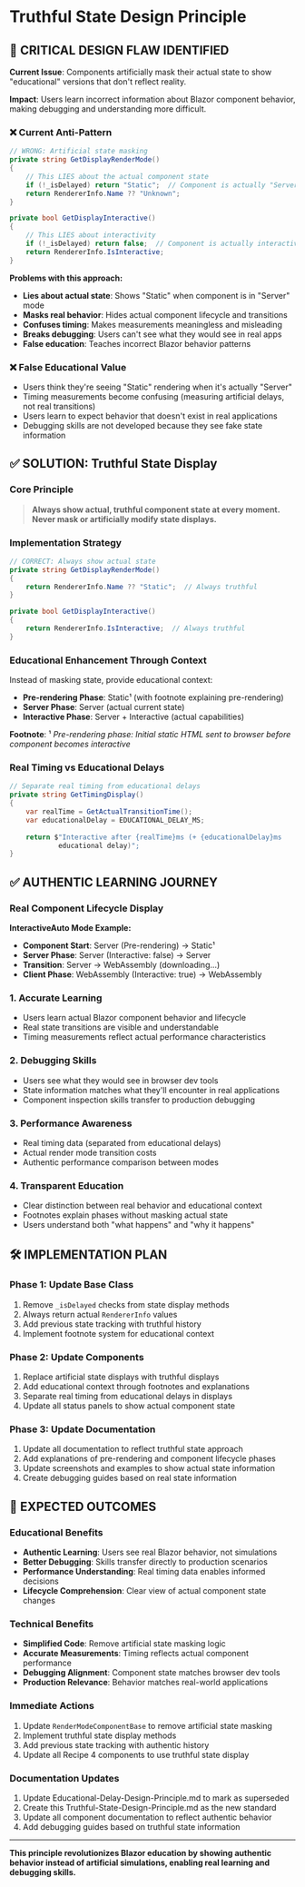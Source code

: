 # Truthful State Design Principle

## 🚨 **CRITICAL DESIGN FLAW IDENTIFIED**

**Current Issue**: Components artificially mask their actual state to show
"educational" versions that don't reflect reality.

**Impact**: Users learn incorrect information about Blazor component behavior,
making debugging and understanding more difficult.

### ❌ **Current Anti-Pattern**

```csharp
// WRONG: Artificial state masking
private string GetDisplayRenderMode()
{
    // This LIES about the actual component state
    if (!_isDelayed) return "Static";  // Component is actually "Server"!
    return RendererInfo.Name ?? "Unknown";
}

private bool GetDisplayInteractive()
{
    // This LIES about interactivity
    if (!_isDelayed) return false;  // Component is actually interactive!
    return RendererInfo.IsInteractive;
}
```

**Problems with this approach:**

- **Lies about actual state**: Shows "Static" when component is in "Server" mode
- **Masks real behavior**: Hides actual component lifecycle and transitions
- **Confuses timing**: Makes measurements meaningless and misleading
- **Breaks debugging**: Users can't see what they would see in real apps
- **False education**: Teaches incorrect Blazor behavior patterns

### ❌ **False Educational Value**

- Users think they're seeing "Static" rendering when it's actually "Server"
- Timing measurements become confusing (measuring artificial delays, not real
  transitions)
- Users learn to expect behavior that doesn't exist in real applications
- Debugging skills are not developed because they see fake state information

## ✅ **SOLUTION: Truthful State Display**

### **Core Principle**

> **Always show actual, truthful component state at every moment. Never mask
> or artificially modify state displays.**

### **Implementation Strategy**

```csharp
// CORRECT: Always show actual state
private string GetDisplayRenderMode()
{
    return RendererInfo.Name ?? "Static";  // Always truthful
}

private bool GetDisplayInteractive()
{
    return RendererInfo.IsInteractive;  // Always truthful
}
```

### **Educational Enhancement Through Context**

Instead of masking state, provide educational context:

- **Pre-rendering Phase**: Static¹ (with footnote explaining pre-rendering)
- **Server Phase**: Server (actual current state)
- **Interactive Phase**: Server + Interactive (actual capabilities)

**Footnote**: ¹ *Pre-rendering phase: Initial static HTML sent to browser
before component becomes interactive*

### **Real Timing vs Educational Delays**

```csharp
// Separate real timing from educational delays
private string GetTimingDisplay()
{
    var realTime = GetActualTransitionTime();
    var educationalDelay = EDUCATIONAL_DELAY_MS;
    
    return $"Interactive after {realTime}ms (+ {educationalDelay}ms
            educational delay)";
}
```

## ✅ **AUTHENTIC LEARNING JOURNEY**

### **Real Component Lifecycle Display**

**InteractiveAuto Mode Example:**

- **Component Start**: Server (Pre-rendering) → Static¹
- **Server Phase**: Server (Interactive: false) → Server
- **Transition**: Server → WebAssembly (downloading...)
- **Client Phase**: WebAssembly (Interactive: true) → WebAssembly

### **1. Accurate Learning**

- Users learn actual Blazor component behavior and lifecycle
- Real state transitions are visible and understandable
- Timing measurements reflect actual performance characteristics

### **2. Debugging Skills**

- Users see what they would see in browser dev tools
- State information matches what they'll encounter in real applications
- Component inspection skills transfer to production debugging

### **3. Performance Awareness**

- Real timing data (separated from educational delays)
- Actual render mode transition costs
- Authentic performance comparison between modes

### **4. Transparent Education**

- Clear distinction between real behavior and educational context
- Footnotes explain phases without masking actual state
- Users understand both "what happens" and "why it happens"

## 🛠️ **IMPLEMENTATION PLAN**

### **Phase 1: Update Base Class**

1. Remove `_isDelayed` checks from state display methods
2. Always return actual `RendererInfo` values
3. Add previous state tracking with truthful history
4. Implement footnote system for educational context

### **Phase 2: Update Components**

1. Replace artificial state displays with truthful displays
2. Add educational context through footnotes and explanations
3. Separate real timing from educational delays in displays
4. Update all status panels to show actual component state

### **Phase 3: Update Documentation**

1. Update all documentation to reflect truthful state approach
2. Add explanations of pre-rendering and component lifecycle phases
3. Update screenshots and examples to show actual state information
4. Create debugging guides based on real state information

## 🎯 **EXPECTED OUTCOMES**

### **Educational Benefits**

- **Authentic Learning**: Users see real Blazor behavior, not simulations
- **Better Debugging**: Skills transfer directly to production scenarios
- **Performance Understanding**: Real timing data enables informed decisions
- **Lifecycle Comprehension**: Clear view of actual component state changes

### **Technical Benefits**

- **Simplified Code**: Remove artificial state masking logic
- **Accurate Measurements**: Timing reflects actual component performance
- **Debugging Alignment**: Component state matches browser dev tools
- **Production Relevance**: Behavior matches real-world applications

### **Immediate Actions**

1. Update `RenderModeComponentBase` to remove artificial state masking
2. Implement truthful state display methods
3. Add previous state tracking with authentic history
4. Update all Recipe 4 components to use truthful state display

### **Documentation Updates**

1. Update Educational-Delay-Design-Principle.md to mark as superseded
2. Create this Truthful-State-Design-Principle.md as the new standard
3. Update all component documentation to reflect authentic behavior
4. Add debugging guides based on truthful state information

---

**This principle revolutionizes Blazor education by showing authentic behavior
instead of artificial simulations, enabling real learning and debugging
skills.**
